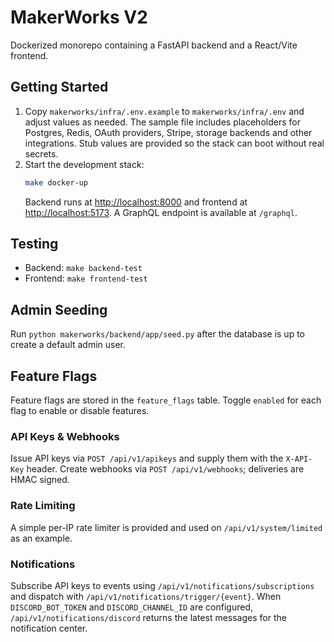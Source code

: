 # MakerWorks V2

Dockerized monorepo containing a FastAPI backend and a React/Vite frontend.

## Getting Started

1. Copy `makerworks/infra/.env.example` to `makerworks/infra/.env` and adjust values as needed. The sample file includes
   placeholders for Postgres, Redis, OAuth providers, Stripe, storage backends and other integrations. Stub values are
   provided so the stack can boot without real secrets.
2. Start the development stack:
   ```bash
   make docker-up
   ```
   Backend runs at [http://localhost:8000](http://localhost:8000) and frontend at [http://localhost:5173](http://localhost:5173). A GraphQL endpoint is available at `/graphql`.

## Testing

- Backend: `make backend-test`
- Frontend: `make frontend-test`

## Admin Seeding

Run `python makerworks/backend/app/seed.py` after the database is up to create a default admin user.

## Feature Flags

Feature flags are stored in the `feature_flags` table. Toggle `enabled` for each flag to enable or disable features.

### API Keys & Webhooks

Issue API keys via `POST /api/v1/apikeys` and supply them with the `X-API-Key` header. Create webhooks via `POST /api/v1/webhooks`; deliveries are HMAC signed.

### Rate Limiting

A simple per-IP rate limiter is provided and used on `/api/v1/system/limited` as an example.

### Notifications

Subscribe API keys to events using `/api/v1/notifications/subscriptions` and dispatch with
`/api/v1/notifications/trigger/{event}`. When `DISCORD_BOT_TOKEN` and `DISCORD_CHANNEL_ID` are
configured, `/api/v1/notifications/discord` returns the latest messages for the notification center.

